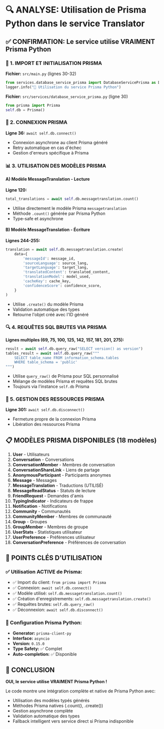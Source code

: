 # 🔍 ANALYSE: Utilisation de Prisma Python dans le service Translator

## ✅ CONFIRMATION: Le service utilise VRAIMENT Prisma Python

### 🎯 1. IMPORT ET INITIALISATION PRISMA

**Fichier:** `src/main.py` (lignes 30-32)
```python
from services.database_service_prisma import DatabaseServicePrisma as DatabaseService
logger.info("🎯 Utilisation du service Prisma Python")
```

**Fichier:** `src/services/database_service_prisma.py` (ligne 30)
```python
from prisma import Prisma
self.db = Prisma()
```

### 🔗 2. CONNEXION PRISMA

**Ligne 36:** `await self.db.connect()`
- Connexion asynchrone au client Prisma généré
- Retry automatique en cas d'échec
- Gestion d'erreurs spécifique à Prisma

### 📊 3. UTILISATION DES MODÈLES PRISMA

#### A) Modèle MessageTranslation - Lecture
**Ligne 120:** 
```python
total_translations = await self.db.messagetranslation.count()
```
- Utilise directement le modèle Prisma `messagetranslation`
- Méthode `.count()` générée par Prisma Python
- Type-safe et asynchrone

#### B) Modèle MessageTranslation - Écriture
**Lignes 244-255:**
```python
translation = await self.db.messagetranslation.create(
    data={
        'messageId': message_id,
        'sourceLanguage': source_lang,
        'targetLanguage': target_lang,
        'translatedContent': translated_content,
        'translationModel': model_used,
        'cacheKey': cache_key,
        'confidenceScore': confidence_score,
    }
)
```
- Utilise `.create()` du modèle Prisma
- Validation automatique des types
- Retourne l'objet créé avec l'ID généré

### 🔍 4. REQUÊTES SQL BRUTES VIA PRISMA

**Lignes multiples (69, 75, 100, 125, 142, 157, 181, 201, 275):**
```python
result = await self.db.query_raw("SELECT version() as version")
tables_result = await self.db.query_raw("""
    SELECT table_name FROM information_schema.tables
    WHERE table_schema = 'public'
""")
```
- Utilise `query_raw()` de Prisma pour SQL personnalisé
- Mélange de modèles Prisma et requêtes SQL brutes
- Toujours via l'instance `self.db` Prisma

### 🧹 5. GESTION DES RESSOURCES PRISMA

**Ligne 301:** `await self.db.disconnect()`
- Fermeture propre de la connexion Prisma
- Libération des ressources Prisma

## 📋 MODÈLES PRISMA DISPONIBLES (18 modèles)

1. **User** - Utilisateurs
2. **Conversation** - Conversations  
3. **ConversationMember** - Membres de conversation
4. **ConversationShareLink** - Liens de partage
5. **AnonymousParticipant** - Participants anonymes
6. **Message** - Messages
7. **MessageTranslation** - Traductions (UTILISÉ)
8. **MessageReadStatus** - Statuts de lecture
9. **FriendRequest** - Demandes d'amis
10. **TypingIndicator** - Indicateurs de frappe
11. **Notification** - Notifications
12. **Community** - Communautés
13. **CommunityMember** - Membres de communauté
14. **Group** - Groupes
15. **GroupMember** - Membres de groupe
16. **UserStats** - Statistiques utilisateur
17. **UserPreference** - Préférences utilisateur
18. **ConversationPreference** - Préférences de conversation

## 🎯 POINTS CLÉS D'UTILISATION

### ✅ Utilisation ACTIVE de Prisma:
- ✅ Import du client: `from prisma import Prisma`
- ✅ Connexion: `await self.db.connect()`
- ✅ Modèle utilisé: `self.db.messagetranslation.count()`
- ✅ Création d'enregistrements: `self.db.messagetranslation.create()`
- ✅ Requêtes brutes: `self.db.query_raw()`
- ✅ Déconnexion: `await self.db.disconnect()`

### 🔧 Configuration Prisma Python:
- **Generator:** `prisma-client-py`
- **Interface:** `asyncio`
- **Version:** `0.15.0`
- **Type Safety:** ✅ Complet
- **Auto-completion:** ✅ Disponible

## 🎉 CONCLUSION

**OUI, le service utilise VRAIMENT Prisma Python !**

Le code montre une intégration complète et native de Prisma Python avec:
- Utilisation des modèles typés générés
- Méthodes Prisma natives (.count(), .create())
- Gestion asynchrone complète
- Validation automatique des types
- Fallback intelligent vers service direct si Prisma indisponible
